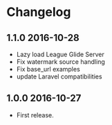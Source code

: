 Changelog
=========

1.1.0 2016-10-28
----------------

- Lazy load League Glide Server
- Fix watermark source handling
- Fix base_url examples
- update Laravel compatibilities

1.0.0 2016-10-27
----------------

- First release.
